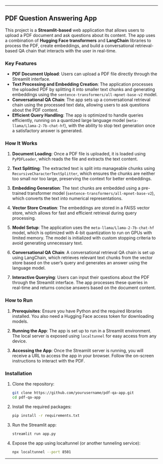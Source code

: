 

---

## PDF Question Answering App

This project is a **Streamlit-based** web application that allows users to upload a PDF document and ask questions about its content. The app uses a combination of **Hugging Face transformers** and **LangChain** libraries to process the PDF, create embeddings, and build a conversational retrieval-based QA chain that interacts with the user in real-time.

### Key Features

- **PDF Document Upload**: Users can upload a PDF file directly through the Streamlit interface.
- **Text Processing and Embedding Creation**: The application processes the uploaded PDF by splitting it into smaller text chunks and generating embeddings using the `sentence-transformers/all-mpnet-base-v2` model.
- **Conversational QA Chain**: The app sets up a conversational retrieval chain using the processed text data, allowing users to ask questions about the PDF content.
- **Efficient Query Handling**: The app is optimized to handle queries efficiently, running on a quantized large language model (`meta-llama/Llama-2-7b-chat-hf`), with the ability to stop text generation once a satisfactory answer is generated.

### How It Works

1. **Document Loading**: Once a PDF file is uploaded, it is loaded using `PyPDFLoader`, which reads the file and extracts the text content.

2. **Text Splitting**: The extracted text is split into manageable chunks using `RecursiveCharacterTextSplitter`, which ensures the chunks are neither too small nor too large, preserving the context for better embeddings.

3. **Embedding Generation**: The text chunks are embedded using a pre-trained transformer model (`sentence-transformers/all-mpnet-base-v2`), which converts the text into numerical representations.

4. **Vector Store Creation**: The embeddings are stored in a FAISS vector store, which allows for fast and efficient retrieval during query processing.

5. **Model Setup**: The application uses the `meta-llama/Llama-2-7b-chat-hf` model, which is optimized with 4-bit quantization to run on GPUs with limited memory. The model is initialized with custom stopping criteria to avoid generating unnecessary text.

6. **Conversational QA Chain**: A conversational retrieval QA chain is set up using LangChain, which retrieves relevant text chunks from the vector store based on the user’s query and generates an answer using the language model.

7. **Interactive Querying**: Users can input their questions about the PDF through the Streamlit interface. The app processes these queries in real-time and returns concise answers based on the document content.

### How to Run

1. **Prerequisites**: Ensure you have Python and the required libraries installed. You also need a Hugging Face access token for downloading models.

2. **Running the App**: The app is set up to run in a Streamlit environment. The local server is exposed using `localtunnel` for easy access from any device.

3. **Accessing the App**: Once the Streamlit server is running, you will receive a URL to access the app in your browser. Follow the on-screen instructions to interact with the PDF.

### Installation

1. Clone the repository:

   ```bash
   git clone https://github.com/yourusername/pdf-qa-app.git
   cd pdf-qa-app
   ```

2. Install the required packages:

   ```bash
   pip install -r requirements.txt
   ```

3. Run the Streamlit app:

   ```bash
   streamlit run app.py
   ```

4. Expose the app using localtunnel (or another tunneling service):

   ```bash
   npx localtunnel --port 8501
   ```

---


